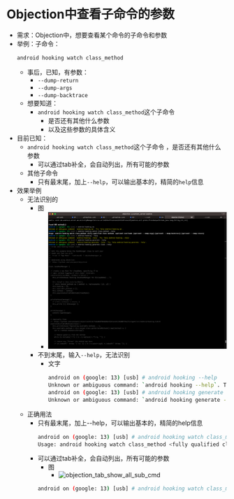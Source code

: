 # Objection中查看子命令的参数

* 需求：Objection中，想要查看某个命令的子命令和参数
* 举例：子命令：
  ```bash
  android hooking watch class_method
  ```
  * 事后，已知，有参数：
    * `--dump-return`
    * `--dump-args`
    * `--dump-backtrace`
  * 想要知道：
    * `android hooking watch class_method`这个子命令
      * 是否还有其他什么参数
      * 以及这些参数的具体含义
* 目前已知：
  * `android hooking watch class_method`这个子命令 ，是否还有其他什么参数
    * 可以通过tab补全，会自动列出，所有可能的参数
  * 其他子命令
    * 只有最末尾，加上`--help`，可以输出基本的，精简的`help`信息
* 效果举例
  * 无法识别的
    * 图
      * ![objection_unknown_ambigous_command](../assets/img/objection_unknown_ambigous_command.png)
    * 不到末尾，输入`--help`，无法识别
      * 文字
        ```bash
        android on (google: 13) [usb] # android hooking --help
        Unknown or ambiguous command: `android hooking --help`. Try `help android hooking --help`.
        android on (google: 13) [usb] # android hooking generate --help
        Unknown or ambiguous command: `android hooking generate --help`. Try `help android hooking generate --help`.
        ```
  * 正确用法
    * 只有最末尾，加上--help，可以输出基本的，精简的help信息
      ```bash
      android on (google: 13) [usb] # android hooking watch class_method --help
      Usage: android hooking watch class_method <fully qualified class method> <optional overload> (optional: --dump-args) (optional: --dump-backtrace) (optional: --dump-return)
      ```
    * 可以通过tab补全，会自动列出，所有可能的参数
      * 图
          * ![objection_tab_show_all_sub_cmd](../../assets/img/objection_tab_show_all_sub_cmd.png)
      ```bash
      android on (google: 13) [usb] # android hooking watch class_method --help
                                                                          --dump-args
                                                                          --dump-backtrace
                                                                          --dump-return
      ```
  